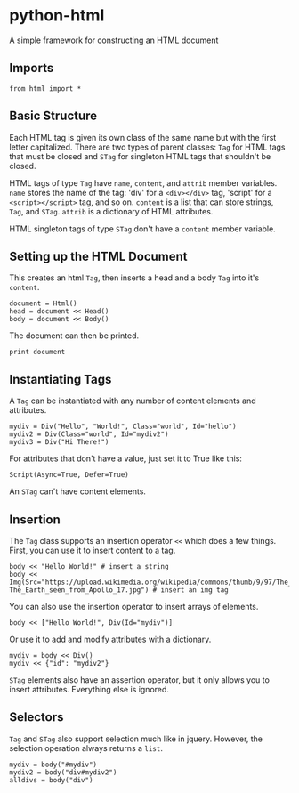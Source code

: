 # python-html
A simple framework for constructing an HTML document

## Imports
```
from html import *
```

## Basic Structure

Each HTML tag is given its own class of the same name but with the first letter capitalized. There are two types of parent classes: `Tag` for HTML tags that must be closed and `STag` for singleton HTML tags that shouldn't be closed.

HTML tags of type `Tag` have `name`, `content`, and `attrib` member variables. `name` stores the name of the tag: 'div' for a `<div></div>` tag, 'script' for a `<script></script>` tag, and so on. `content` is a list that can store strings, `Tag`, and `STag`. `attrib` is a dictionary of HTML attributes.

HTML singleton tags of type `STag` don't have a `content` member variable.

## Setting up the HTML Document

This creates an html `Tag`, then inserts a head and a body `Tag` into it's `content`.

```
document = Html()
head = document << Head()
body = document << Body()
```

The document can then be printed.

```
print document
```

## Instantiating Tags

A `Tag` can be instantiated with any number of content elements and attributes.

```
mydiv = Div("Hello", "World!", Class="world", Id="hello")
mydiv2 = Div(Class="world", Id="mydiv2")
mydiv3 = Div("Hi There!")
```

For attributes that don't have a value, just set it to True like this:

```
Script(Async=True, Defer=True)
```

An `STag` can't have content elements.

## Insertion

The `Tag` class supports an insertion operator `<<` which does a few things. First, you can use it to insert content to a tag.

```
body << "Hello World!" # insert a string
body << Img(Src="https://upload.wikimedia.org/wikipedia/commons/thumb/9/97/The_Earth_seen_from_Apollo_17.jpg/260px-The_Earth_seen_from_Apollo_17.jpg") # insert an img tag
```

You can also use the insertion operator to insert arrays of elements.

```
body << ["Hello World!", Div(Id="mydiv")]
```

Or use it to add and modify attributes with a dictionary.

```
mydiv = body << Div()
mydiv << {"id": "mydiv2"}
```

`STag` elements also have an assertion operator, but it only allows you to insert attributes. Everything else is ignored.

## Selectors

`Tag` and `STag` also support selection much like in jquery. However, the selection operation always returns a `list`.

```
mydiv = body("#mydiv")
mydiv2 = body("div#mydiv2")
alldivs = body("div")
```

